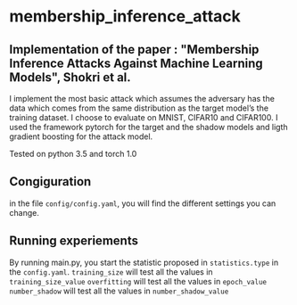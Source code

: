 # membership_inference_attack
## Implementation of the paper : "Membership Inference Attacks Against Machine Learning Models", Shokri et al.

I implement the most basic attack which assumes the adversary has the data which comes from the same distribution as the target model’s the training dataset. I choose to evaluate on MNIST,
CIFAR10 and CIFAR100. I used the framework pytorch for the target and the shadow models and ligth gradient boosting for the attack model.

Tested on python 3.5 and torch 1.0

## Congiguration

in the file `config/config.yaml`, you will find the different settings you can change.

## Running experiements

By running main.py, you start the statistic proposed in `statistics.type` in the `config.yaml`. 
`training_size` will test all the values in `training_size_value`
`overfitting` will test all the values in `epoch_value`
`number_shadow` will test all the values in `number_shadow_value`

